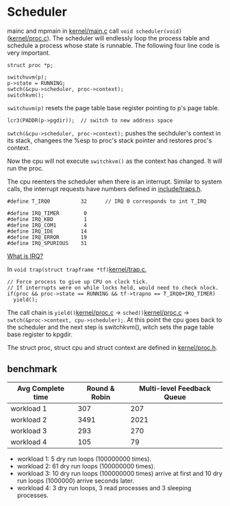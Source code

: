 # Scheduler

mainc and mpmain in [kernel/main.c](../kernel/main.c) call ``void scheduler(void)`` ([kernel/proc.c](../kernel/proc.c)). The scheduler will endlessly loop the process table and schedule a process whose state is runnable. The following four line code is very important.

    struct proc *p;

    switchuvm(p);
    p->state = RUNNING;
    swtch(&cpu->scheduler, proc->context);
    switchkvm();

``switchuvm(p)`` resets the page table base register pointing to p's page table. 

    lcr3(PADDR(p->pgdir));  // switch to new address space

``swtch(&cpu->scheduler, proc->context);`` pushes the sechduler's context in its stack, changees the %esp to proc's stack pointer and restores proc's context.

Now the cpu will not execute ``switchkvm()`` as the context has changed. It will run the proc.

The cpu reenters the scheduler when there is an interrupt. Similar to system calls, the interrupt requests have numbers defined in [include/traps.h](../include/traps.h). 

    #define T_IRQ0          32      // IRQ 0 corresponds to int T_IRQ

    #define IRQ_TIMER        0
    #define IRQ_KBD          1
    #define IRQ_COM1         4
    #define IRQ_IDE         14
    #define IRQ_ERROR       19
    #define IRQ_SPURIOUS    31

[What is IRQ?](https://en.wikipedia.org/wiki/Interrupt_request_(PC_architecture))

In ``void trap(struct trapframe *tf)``[kernel/trap.c](../kernel/trap.c), 

    // Force process to give up CPU on clock tick.
    // If interrupts were on while locks held, would need to check nlock.
    if(proc && proc->state == RUNNING && tf->trapno == T_IRQ0+IRQ_TIMER)
      yield();

The call chain is ``yield()``[kernel/proc.c](../kernel/proc.c) -> ``sched()``[kernel/proc.c](../kernel/proc.c) -> ``swtch(&proc->context, cpu->scheduler);``. At this point the cpu goes back to the scheduler and the next step is switchkvm(), witch sets the page table base register to kpgdir.

The struct proc, struct cpu and struct context are defined in [kernel/proc.h](../kernel/proc.h).

## benchmark
| Avg Complete time | Round & Robin | Multi-level Feedback Queue |
| ----------------- | ------------- | -------------------------- |
| workload 1        | 307           | 207                        |
| workload 2        | 3491          | 2021                       |
| workload 3        | 293           | 270                        |
| workload 4        | 105           | 79                         |


* workload 1: 5 dry run loops (100000000 times).
* workload 2: 61 dry run loops (100000000 times).
* workload 3: 10 dry run loops (100000000 times) arrive at first and 10 dry run loops (1000000) arrive seconds later.
* workload 4: 3 dry run loops, 3 read processes and 3 sleeping processes.
